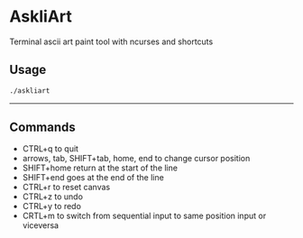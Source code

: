 # AskliArt
Terminal ascii art paint tool with ncurses and shortcuts

## Usage

```bash
./askliart
```

---

## Commands

* CTRL+q to quit
* arrows, tab, SHIFT+tab, home, end to change cursor position
* SHIFT+home return at the start of the line
* SHIFT+end goes at the end of the line
* CTRL+r to reset canvas
* CTRL+z to undo
* CTRL+y to redo
* CRTL+m to switch from sequential input to same position input or viceversa
